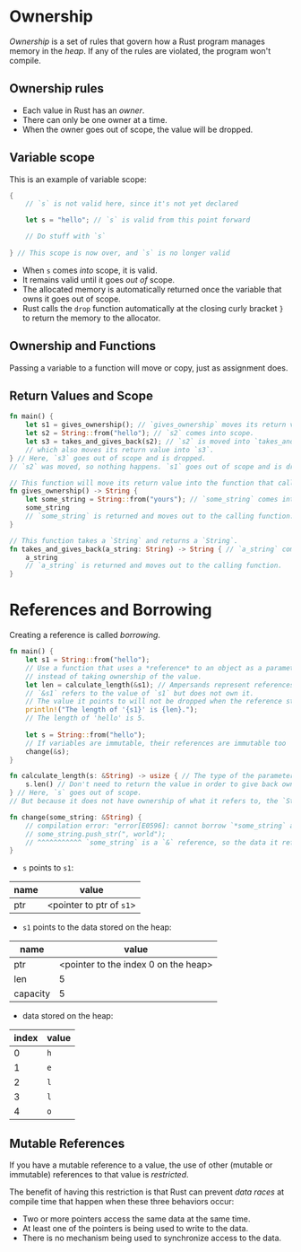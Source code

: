 # Ownership 

*Ownership* is a set of rules that govern how a Rust program manages memory in the *heap*.
If any of the rules are violated, the program won't compile.

## Ownership rules

- Each value in Rust has an *owner*.
- There can only be one owner at a time.
- When the owner goes out of scope, the value will be dropped.

## Variable scope

This is an example of variable scope:
```rust
{
    // `s` is not valid here, since it's not yet declared

    let s = "hello"; // `s` is valid from this point forward

    // Do stuff with `s`
    
} // This scope is now over, and `s` is no longer valid
```

- When `s` comes *into* scope, it is valid.
- It remains valid until it goes *out of* scope.
- The allocated memory is automatically returned once the variable that owns it goes out of scope.
- Rust calls the `drop` function automatically at the closing curly bracket `}` to return the memory to the allocator.

## Ownership and Functions

Passing a variable to a function will move or copy, just as assignment does.

## Return Values and Scope

```rust
fn main() {
    let s1 = gives_ownership(); // `gives_ownership` moves its return value into `s1`.
    let s2 = String::from("hello"); // `s2` comes into scope.
    let s3 = takes_and_gives_back(s2); // `s2` is moved into `takes_and_gives_back`,
    // which also moves its return value into `s3`.
} // Here, `s3` goes out of scope and is dropped.
// `s2` was moved, so nothing happens. `s1` goes out of scope and is dropped.

// This function will move its return value into the function that calls it.
fn gives_ownership() -> String {
    let some_string = String::from("yours"); // `some_string` comes into scope.
    some_string
    // `some_string` is returned and moves out to the calling function.
}

// This function takes a `String` and returns a `String`.
fn takes_and_gives_back(a_string: String) -> String { // `a_string` comes into scope.
    a_string
    // `a_string` is returned and moves out to the calling function.
}
```

# References and Borrowing

Creating a reference is called *borrowing*.

```rust
fn main() {
    let s1 = String::from("hello");
    // Use a function that uses a *reference* to an object as a parameter
    // instead of taking ownership of the value.
    let len = calculate_length(&s1); // Ampersands represent references.
    // `&s1` refers to the value of `s1` but does not own it.
    // The value it points to will not be dropped when the reference stops being used.
    println!("The length of '{s1}' is {len}.");
    // The length of 'hello' is 5.
    
    let s = String::from("hello");
    // If variables are immutable, their references are immutable too
    change(&s);
}

fn calculate_length(s: &String) -> usize { // The type of the parameter `s` is a reference.
    s.len() // Don't need to return the value in order to give back ownership.
} // Here, `s` goes out of scope. 
// But because it does not have ownership of what it refers to, the `String` is not dropped.

fn change(some_string: &String) {
    // compilation error: "error[E0596]: cannot borrow `*some_string` as mutable, as it is behind a `&` reference"
    // some_string.push_str(", world");
    // ^^^^^^^^^^^ `some_string` is a `&` reference, so the data it refers to cannot be borrowed as mutable
}
```

- `s` points to `s1`:

| name     | value                    |
|----------|--------------------------|
| ptr      | <pointer to ptr of `s1`> |

- `s1` points to the data stored on the heap:

| name     | value                                |
|----------|--------------------------------------|
| ptr      | <pointer to the index 0 on the heap> |
| len      | 5                                    |
| capacity | 5                                    |

- data stored on the heap:

| index | value |
|-------|-------|
| 0     | `h`   |
| 1     | `e`   |
| 2     | `l`   |
| 3     | `l`   |
| 4     | `o`   |

## Mutable References

If you have a mutable reference to a value, 
the use of other (mutable or immutable) references to that value is *restricted*.

The benefit of having this restriction is that
Rust can prevent *data races* at compile time that
happen when these three behaviors occur:

- Two or more pointers access the same data at the same time.
- At least one of the pointers is being used to write to the data.
- There is no mechanism being used to synchronize access to the data.
